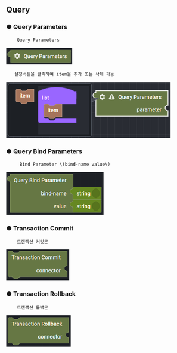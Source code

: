 ## Query

### ● Query Parameters

        Query Parameters

![](../../../../img/assets/image%20%28249%29.png)

       설정버튼을 클릭하여 item을 추가 또는 삭제 가능

![](../../../../img/assets/image%20%28289%29.png)

### ● Query Bind Parameters

         Bind Parameter \(bind-name value\)

![](../../../../img/assets/image%20%28316%29.png)

### ● Transaction Commit

        트랜잭션 커밋문

![](../../../../img/assets/image%20%28245%29.png)

### ● Transaction Rollback

        트렌잭션 롤백문

![](../../../../img/assets/image%20%28263%29.png)
